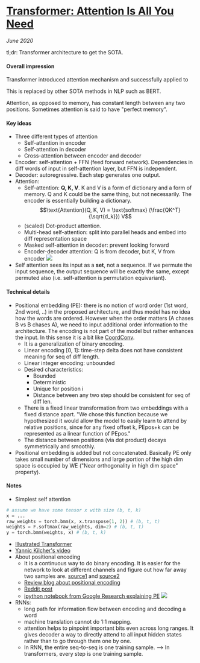 # [Transformer: Attention Is All You Need](https://arxiv.org/abs/1706.03762)

_June 2020_

tl;dr: Transformer architecture to get the SOTA.

#### Overall impression
Transformer introduced attention mechanism and successfully applied to 

This is replaced by other SOTA methods in NLP such as BERT.

Attention, as opposed to memory, has constant length between any two positions. Sometimes attention is said to have "perfect memory".

#### Key ideas
- Three different types of attention
	- Self-attention in encoder
	- Self-attention in decoder
	- Cross-attention between encoder and decoder
- Encoder: self-attention + FFN (feed forward network). Dependencies in diff words of input in self-attention layer, but FFN is independent.
- Decoder: autoregressive. Each step generates one output. 
- Attention:
	- Self-attention: **Q, K, V**. K and V is a form of dictionary and a form of memory. Q and K could be the same thing, but not necessarily. The encoder is essentially building a dictionary. 
	$$\text{Attention}(Q, K, V) = \text{softmax} (\frac{QK^T}{\sqrt{d_k}}) V$$
	- (scaled) Dot-product attention. 
	- Multi-head self-attention: split into parallel heads and embed into diff representation space
	- Masked self-attention in decoder: prevent looking forward
	- Encoder-decoder attention: Q is from decoder, but K, V from encoder
![](http://jalammar.github.io/images/t/transformer_multi-headed_self-attention-recap.png)
- Self attention sees its input as a **set**, not a sequence. If we permute the input sequence, the output sequence will be exactly the same, except permuted also (i.e. self-attention is permutation equivariant). 

#### Technical details
- Positional embedding (PE): there is no notion of word order (1st word, 2nd word, ..) in the proposed architecture, and thus model has no idea how the words are ordered. However when the order matters (A chases B vs B chases A), we need to input additional order information to the architecture. The encoding is not part of the model but rather enhances the input. In this sense it is a bit like [CoordConv](coord_conv.md).
	- It is a generalization of binary encoding.
	- Linear encoding [0, 1]: time-step delta does not have consistent meaning for seq of diff length.
	- Linear integer encoding: unbounded
	- Desired characteristics:
		- Bounded
		- Deterministic
		- Unique for position i
		- Distance between any two step should be consistent for seq of diff len. 
	- There is a fixed linear transformation from two embeddings with a fixed distance apart. "We chose this function because we hypothesized it would allow the model to easily learn to attend by relative positions, since for any fixed offset k, PEpos+k can be represented as a linear function of PEpos."
	- The distance between positions (via dot product) decays symmetrically and smoothly.
- Positional embedding is added but not concatenated. Basically PE only takes small number of dimensions and large portion of the high dim space is occupied by WE ("Near orthogonality in high dim space" property).


#### Notes
- Simplest self attention

```python
# assume we have some tensor x with size (b, t, k)
x = ...
raw_weights = torch.bmm(x, x.transpose(1, 2)) # (b, t, t)
weights = F.softmax(raw_weights, dim=2) # (b, t, t)
y = torch.bmm(weights, x) # (b, t, k)
```

- [Illustrated Transformer](http://jalammar.github.io/illustrated-transformer/)
- [Yannic Kilcher's video](https://www.youtube.com/watch?v=iDulhoQ2pro)
- About positional encoding
	- It is a continuous way to do binary encoding. It is easier for the network to look at different channels and figure out how far away two samples are. [source1](https://youtu.be/iDulhoQ2pro?t=873) and [source2](https://kazemnejad.com/blog/transformer_architecture_positional_encoding/#the-intuition)
	- [Review blog about positional encoding](https://kazemnejad.com/blog/transformer_architecture_positional_encoding/)
	- [Reddit post](https://www.reddit.com/r/MachineLearning/comments/cttefo/d_positional_encoding_in_transformer/)
	- [ipython notebook from Google Research explaining PE](https://github.com/tensorflow/examples/blob/master/community/en/position_encoding.ipynb)
![](https://cdn-images-1.medium.com/max/1440/1*Mys02zwgfyISoXAnHjPrcA.png)
- RNNs:
	- long path for information flow between encoding and decoding a word
	- machine translation cannot do 1:1 mapping.
	- attention helps to pinpoint important bits even across long ranges. It gives decoder a way to directly attend to all input hidden states rather than to go through them one by one.
	- In RNN, the entire seq-to-seq is one training sample. --> In transformers, every step is one training sample.